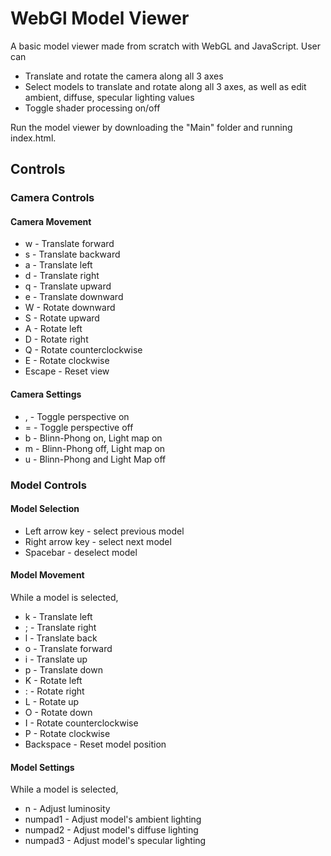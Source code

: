 <h1> WebGl Model Viewer </h1>
A basic model viewer made from scratch with WebGL and JavaScript. User can 
<ul> 
  <li>Translate and rotate the camera along all 3 axes</li>
  <li>Select models to translate and rotate along all 3 axes, as well as edit ambient, diffuse, specular lighting values</li>
  <li>Toggle shader processing on/off</li>
</ul>

Run the model viewer by downloading the "Main" folder and running index.html.

<h2>Controls</h2>
<h3>Camera Controls</h3>
<h4>Camera Movement</h4>
<ul>
  <li>w - Translate forward</li>
  <li>s - Translate backward</li>
  <li>a - Translate left</li>
  <li>d - Translate right</li>
  <li>q - Translate upward</li>
  <li>e - Translate downward</li>
  <li>W - Rotate downward</li>
  <li>S - Rotate upward</li>
  <li>A - Rotate left</li>
  <li>D - Rotate right</li>
  <li>Q - Rotate counterclockwise</li>
  <li>E - Rotate clockwise</li>
  <li>Escape - Reset view</li>
</ul>
<h4>Camera Settings</h4>
<ul>
  <li>, - Toggle perspective on</li>
  <li>= - Toggle perspective off</li>
  <li>b - Blinn-Phong on, Light map on</li>
  <li>m - Blinn-Phong off, Light map on</li>
  <li>u - Blinn-Phong and Light Map off</li>
</ul>

<h3>Model Controls</h3>
<h4>Model Selection</h4>
<ul>
  <li>Left arrow key - select previous model</li>
  <li>Right arrow key - select next model</li>
  <li>Spacebar - deselect model</li>
</ul>

<h4>Model Movement</h4>
While a model is selected,
<ul>
  <li>k - Translate left</li>
  <li>; - Translate right</li>
  <li>l - Translate back</li>
  <li>o - Translate forward</li>
  <li>i - Translate up</li>
  <li>p - Translate down</li>
  <li>K - Rotate left</li>
  <li>: - Rotate right</li>
  <li>L - Rotate up</li>
  <li>O - Rotate down</li>
  <li>I - Rotate counterclockwise</li>
  <li>P - Rotate clockwise</li>
  <li>Backspace - Reset model position</li>
</ul>

<h4>Model Settings</h4>
While a model is selected,
<ul>
  <li>n - Adjust luminosity</li>
  <li>numpad1 - Adjust model's ambient lighting</li>
  <li>numpad2 - Adjust model's diffuse lighting</li>
  <li>numpad3 - Adjust model's specular lighting</li>
</ul>  
